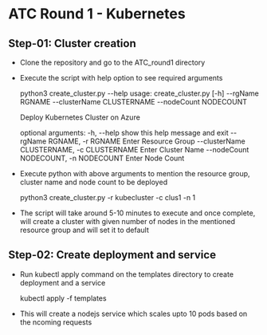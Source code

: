 # ATC Round 1 - Kubernetes

## Step-01: Cluster creation
- Clone the repository and go to the ATC_round1 directory
- Execute the script with help option to see required arguments

  python3 create_cluster.py --help
  usage: create_cluster.py [-h] --rgName RGNAME --clusterName CLUSTERNAME
                         --nodeCount NODECOUNT

  Deploy Kubernetes Cluster on Azure

  optional arguments:
    -h, --help            show this help message and exit
    --rgName RGNAME, -r RGNAME
                          Enter Resource Group
    --clusterName CLUSTERNAME, -c CLUSTERNAME
                          Enter Cluster Name
    --nodeCount NODECOUNT, -n NODECOUNT
                          Enter Node Count
- Execute python with above arguments to mention the resource group, cluster name and node count to be deployed

  python3 create_cluster.py -r kubecluster -c clus1 -n 1

- The script will take around 5-10 minutes to execute and once complete, will create a cluster with given number of nodes in the mentioned resource group and will set it to default

## Step-02: Create deployment and service
- Run kubectl apply command on the templates directory to create deployment and a service

  kubectl apply -f templates

- This will create a nodejs service which scales upto 10 pods based on the ncoming requests

